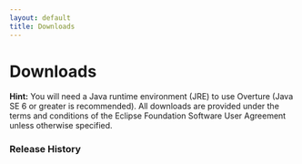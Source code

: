 ```yaml
--- 
layout: default 
title: Downloads
---
```


<link rel="stylesheet" href="/css/releases.css">
<script src="http://code.jquery.com/jquery-1.11.1.min.js">
</script>
<script src="/javascripts/moment-with-langs.js"></script>
<script src="/javascripts/github-releases.js"></script>
<script>updateDownloadPage();</script>


# Downloads

<div id="current-release"></div>

**Hint:**
You will need a Java runtime environment (JRE) to use Overture (Java SE 6 or greater is recommended). All downloads are provided under the terms and conditions of the Eclipse Foundation Software User Agreement unless otherwise specified.

### Release History

<div id="release-history"></div>

<!-- ## Support

In case you experience problems, there are two options for you to get support, directly from the Overture developers. 
You can either post a question on the [StackOverflow with the VDM++ tag](http://stackoverflow.com/questions/tagged/vdm%2b%2b) or [send us an e-mail](http://www.google.com/recaptcha/mailhide/d?k=01mU5bAq4Rogp5FVouKumLoQ==&c=pHoefT8t8vvgTnqYB_4422-4CEytwUaijr_er5aSbIw=). 
In your message, please include information on the host operating system you are using (for example: Windows XP SP3, 32-bit), the Java JRE version you have installed (include the output of "java -version") and the name of the Overture installation package that you have downloaded. 
If you believe that you have found a real bug in the Overture Tool, please submit it [here](https://github.com/overturetool/overture/issues). 
You can browse the [open issue list](https://github.com/overturetool/overture/issues), to check whether your problem has already been raised by someone else.
-->

<!--
## Checking for updates

There are two ways to keep the Overture tool in sync with the project releases. 
First one is simple: just repeat the steps described above, by manually downloading and installing the latest version from SourceForge. 
Multiple versions of the Overture tool can happily co-exist as long as you install them in seperate directories! 
The second option is also simple and well-known to Eclipse users, by moving to the Help menu and select _Check for Updates_. 
This will upgrade the currently running tool instance to the latest and greatest.




## Extending the Overture tool

The Overture tool is based on Eclipse, and can be extended through Eclipse plug-ins. For example, it is very easy to add the [Subclipse plug-in](http://subclipse.tigris.org) to Overture, such that you can put your specifications under revision control using subversion.

## Integration with other tools

There are a few tools that provide an integration interface to the Overture tools. They are only required if you wish to use specific features of the Overture tool. They are not required for the basic functionality.

- Latex can be used to produce documentation. On Linux, this is known to work with TeTeX, on Windows we have used [MikTex](http://miktex.org) successfully.
- Overture tool provides functionality to read and write UML 2.0 interchange files using the XMI file format. This has been tested and shown to work with [Enterprise Architect](http://www.sparxsystems.com).
- Overture tools provides a coupling to [VDMTools](http://www.vdmtools.jp/en).

For further details, we refer to the User Guide, which can be found [here]({{ site.url }}/files/OvertureIDEUserGuide.pdf).

-->